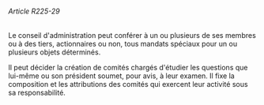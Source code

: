 ###### Article R225-29

Le conseil d'administration peut conférer à un ou plusieurs de ses membres ou à des tiers, actionnaires ou non, tous mandats spéciaux pour un ou plusieurs objets déterminés.

Il peut décider la création de comités chargés d'étudier les questions que lui-même ou son président soumet, pour avis, à leur examen. Il fixe la composition et les attributions des comités qui exercent leur activité sous sa responsabilité.

